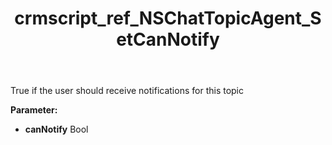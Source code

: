 ﻿---
title: crmscript_ref_NSChatTopicAgent_SetCanNotify
description: NSChatTopicAgent.SetCanNotify(Bool canNotify)
intellisense: NSChatTopicAgent.SetCanNotify
keywords: NSChatTopicAgent, GetCanNotify
so.topic: reference
---

True if the user should receive notifications for this topic

**Parameter:** 
 - **canNotify** Bool

